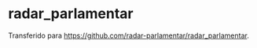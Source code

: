 radar_parlamentar
=================

Transferido para https://github.com/radar-parlamentar/radar_parlamentar.
